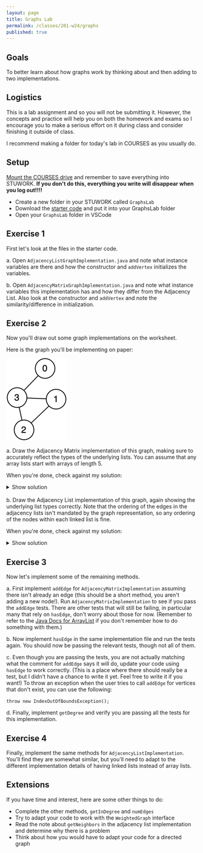 ```yaml
---
layout: page
title: Graphs Lab
permalink: /classes/201-w24/graphs
published: true
---
```


## Goals
To better learn about how graphs work by thinking about and then adding to two implementations.

## Logistics
This is a lab assignment and so you will not be submitting it.
However, the concepts and practice will help you on both the homework and exams so I encourage you to make a serious effort on it during class and consider finishing it outside of class.

I recommend making a folder for today's lab in COURSES as you usually do.

## Setup
[Mount the COURSES drive](getting-started) and remember to save everything into STUWORK. **If you don't do this, everything you write will disappear when you log out!!!!**
* Create a new folder in your STUWORK called `GraphsLab`
* Download the [starter code](/classes/201-f21/Graphs-Lab.zip) and put it into your GraphsLab folder
* Open your `GraphsLab` folder in VSCode


## Exercise 1
First let's look at the files in the starter code.

a. Open `AdjacencyListGraphImplementation.java` and note what instance variables are there and how the constructor and `addVertex` initializes the variables.

b. Open `AdjacencyMatrixGraphImplementation.java` and note what instance variables this implementation has and how they differ from the Adjacency List. Also look at the constructor and `addVertex` and note the similarity/difference in initialization.

## Exercise 2
Now you'll draw out some graph implementations on the worksheet. 

Here is the graph you'll be implementing on paper:

![Undirected graph with edge between node 0 and 3, node 3 and 1, node 3 and 2, and node 1 and 2](/classes/201-f20/UndirectedGraph.png)

a. Draw the Adjacency Matrix implementation of this graph, making sure to accurately reflect the types of the underlying lists. You can assume that any array lists start with arrays of length 5.

When you're done, check against my solution:
<details><summary>Show solution</summary>
<p>
<img src="/classes/201-f20/AdjacencyMatrixImplementation.png">
</p>
</details>


<br>
b. Draw the Adjacency List implementation of this graph, again showing the underlying list types correctly. Note that the ordering of the edges in the adjacency lists isn't mandated by the graph representation, so any ordering of the nodes within each linked list is fine.

When you're done, check against my solution:
<details><summary>Show solution</summary>
<p>
<img src="/classes/201-f20/AdjacencyListImplementation.png">
</p>
</details>

## Exercise 3
Now let's implement some of the remaining methods.

a. First implement `addEdge` for `AdjacencyMatrixImplementation` assuming there isn't already an edge (this should be a short method, you aren't adding a new node!). Run `AdjacencyMatrixImplementation` to see if you pass the `addEdge` tests. There are other tests that will still be failing, in particular many that rely on `hasEdge`, don't worry about those for now. (Remember to refer to the [Java Docs for ArrayList](https://docs.oracle.com/javase/8/docs/api/java/util/ArrayList.html) if you don't remember how to do something with them.)

b. Now implement `hasEdge` in the same implementation file and run the tests again. You should now be passing the relevant tests, though not all of them.

c. Even though you are passing the tests, you are not actually matching what the comment for `addEdge` says it will do, update your code using `hasEdge` to work correctly. (This is a place where there should really be a test, but I didn't have a chance to write it yet. Feel free to write it if you want!) To throw an exception when the user tries to call `addEdge` for vertices that don't exist, you can use the following:
```
throw new IndexOutOfBoundsException();
```

d. Finally, implement `getDegree` and verify you are passing all the tests for this implementation. 


## Exercise 4
Finally, implement the same methods for `AdjacencyListImplementation`. You'll find they are somewhat similar, but you'll need to adapt to the different implementation details of having linked lists instead of array lists.

## Extensions
If you have time and interest, here are some other things to do:
* Complete the other methods, `getInDegree` and `numEdges`
* Try to adapt your code to work with the `WeightedGraph` interface
* Read the note about `getNeighbors` in the adjacency list implementation and determine why there is a problem
* Think about how you would have to adapt your code for a directed graph
